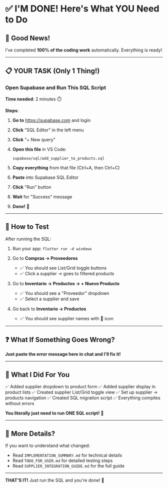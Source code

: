 # ✅ I'M DONE! Here's What YOU Need to Do

## 🎉 Good News!
I've completed **100% of the coding work** automatically. Everything is ready!

---

## 📋 YOUR TASK (Only 1 Thing!)

### Open Supabase and Run This SQL Script

**Time needed**: 2 minutes ⏱️

**Steps**:

1. **Go to** https://supabase.com and login

2. **Click** "SQL Editor" in the left menu

3. **Click** "+ New query"

4. **Open this file** in VS Code:
   ```
   supabase/sql/add_supplier_to_products.sql
   ```

5. **Copy everything** from that file (Ctrl+A, then Ctrl+C)

6. **Paste** into Supabase SQL Editor

7. **Click** "Run" button

8. **Wait** for "Success" message

9. **Done!** 🎉

---

## 🧪 How to Test

After running the SQL:

1. Run your app: `flutter run -d windows`

2. Go to **Compras → Proveedores**
   - ✅ You should see List/Grid toggle buttons
   - ✅ Click a supplier → goes to filtered products

3. Go to **Inventario → Productos → + Nuevo Producto**
   - ✅ You should see a "Proveedor" dropdown
   - ✅ Select a supplier and save

4. Go back to **Inventario → Productos**
   - ✅ You should see supplier names with 🏢 icon

---

## ❓ What If Something Goes Wrong?

**Just paste the error message here in chat and I'll fix it!**

---

## 📄 What I Did For You

✅ Added supplier dropdown to product form
✅ Added supplier display in product lists
✅ Created supplier List/Grid toggle view
✅ Set up supplier → products navigation
✅ Created SQL migration script
✅ Everything compiles without errors

**You literally just need to run ONE SQL script!** 🚀

---

## 📖 More Details?

If you want to understand what changed:
- Read `IMPLEMENTATION_SUMMARY.md` for technical details
- Read `TODO_FOR_USER.md` for detailed testing steps
- Read `SUPPLIER_INTEGRATION_GUIDE.md` for the full guide

---

**THAT'S IT!** Just run the SQL and you're done! 🎊
